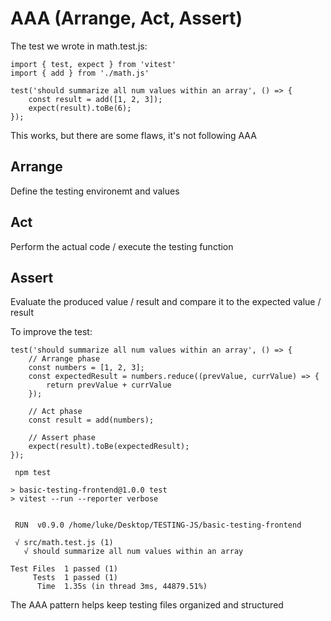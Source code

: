 # AAA (Arrange, Act, Assert)

The test we wrote in math.test.js:

```
import { test, expect } from 'vitest'
import { add } from './math.js'

test('should summarize all num values within an array', () => {
    const result = add([1, 2, 3]);
    expect(result).toBe(6);
});
```
This works, but there are some flaws, it's not following AAA

## Arrange 

Define the testing environemt and values 

## Act 

Perform the actual code / execute the testing function

## Assert 

Evaluate the produced value / result and compare it to the expected value / result

To improve the test:

```
test('should summarize all num values within an array', () => {
    // Arrange phase
    const numbers = [1, 2, 3];
    const expectedResult = numbers.reduce((prevValue, currValue) => {
        return prevValue + currValue
    });

    // Act phase
    const result = add(numbers);

    // Assert phase
    expect(result).toBe(expectedResult);
});
```
```
 npm test

> basic-testing-frontend@1.0.0 test
> vitest --run --reporter verbose


 RUN  v0.9.0 /home/luke/Desktop/TESTING-JS/basic-testing-frontend

 √ src/math.test.js (1)
   √ should summarize all num values within an array

Test Files  1 passed (1)
     Tests  1 passed (1)
      Time  1.35s (in thread 3ms, 44879.51%)
```

The AAA pattern helps keep testing files organized and structured